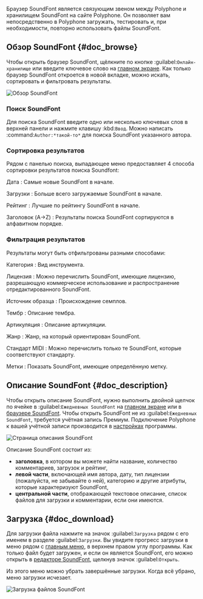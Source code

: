 Браузер SoundFont является связующим звеном между Polyphone и хранилищем SoundFont на сайте Polyphone.
Он позволяет вам непосредственно в Polyphone загружать, тестировать и, при необходимости, повторно использовать файлы SoundFont.


## Обзор SoundFont {#doc_browse}


Чтобы открыть браузер SoundFont, щёлкните по кнопке :guilabel:`Онлайн-хранилище` или введите ключевое слово на [главном экране](manual/index.md).
Как только браузер SoundFont откроется в новой вкладке, можно искать, сортировать и фильтровать результаты.


![Обзор SoundFont](images/soundfont_browser_browsing.png "Обзор SoundFont")


### Поиск SoundFont


Для поиска SoundFont введите одно или несколько ключевых слов в верхней панели и нажмите клавишу :kbd:`Ввод`.
Можно написать :command:`Author:*такой-то*` для поиска SoundFont указанного автора.


### Сортировка результатов


Рядом с панелью поиска, выпадающее меню предоставляет 4 способа сортировки результатов поиска Soundfont:

Дата
: Самые новые SoundFont в начале.

Загрузки
: Больше всего загружаемые SoundFont в начале.

Рейтинг
: Лучшие по рейтингу SoundFont в начале.

Заголовок (A→Z)
: Результаты поиска SoundFont сортируются в алфавитном порядке.


### Фильтрация результатов


Результаты могут быть отфильтрованы разными способами:

Категория
: Вид инструмента.

Лицензия
: Можно перечислить SoundFont, имеющие лицензию, разрешающую коммерческое использование и распространение отредактированного SoundFont.

Источник образца
: Происхождение семплов.

Тембр
: Описание тембра.

Артикуляция
: Описание артикуляции.

Жанр
: Жанр, на который ориентирован SoundFont.

Стандарт MIDI
: Можно перечислить только те SoundFont, которые соответствуют стандарту.

Метки
: Показать SoundFont, имеющие определённую метку.


## Описание SoundFont {#doc_description}


Чтобы открыть описание SoundFont, нужно выполнить двойной щелчок по ячейке в :guilabel:`Ежедневных SoundFont` на [главном экране](manual/index.md#doc_right) или в [браузере SoundFont](#doc_browse).
Чтобы открыть SoundFont не из :guilabel:`Ежедневных SoundFont`, требуется учётная запись Премиум.
Подключение Polyphone к вашей учётной записи производится в [настройках](manual/settings.md#doc_repository) программы.


![Страница описания SoundFont](images/soundfont_browser_description.png "Страница описания SoundFont")


Описание SoundFont состоит из:

* **заголовка**, в котором вы можете найти название, количество комментариев, загрузок и рейтинг,
* **левой части**, включающей имя автора, дату, тип лицензии (пожалуйста, не забывайте о ней), категорию и другие атрибуты, которые характеризуют SoundFont,
* **центральной части**, отображающей текстовое описание, список файлов для загрузки и комментарии, если они имеются.


## Загрузка {#doc_download}


Для загрузки файла нажмите на значок :guilabel:`Загрузка` рядом с его именем в разделе :guilabel:`Загрузки`.
Вы увидите прогресс загрузки в меню рядом с [главным меню](manual/menu.md), в верхнем правом углу программы.
Как только файл будет загружен, и если он является SoundFont, его можно открыть в [редакторе SoundFont](manual/soundfont-editor/index.md), щелкнув значок :guilabel:`Открыть`.

Из этого меню можно убрать завершённые загрузки.
Когда всё убрано, меню загрузки исчезает.


![Загрузка файлов SoundFont](images/soundfont_browser_download.png "Загрузка файлов SoundFont")